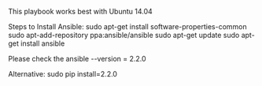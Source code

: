 This playbook works best with Ubuntu 14.04

Steps to Install Ansible:
 sudo apt-get install software-properties-common
 sudo apt-add-repository ppa:ansible/ansible
 sudo apt-get update
 sudo apt-get install ansible

Please check the ansible --version = 2.2.0

Alternative: sudo pip install=2.2.0
